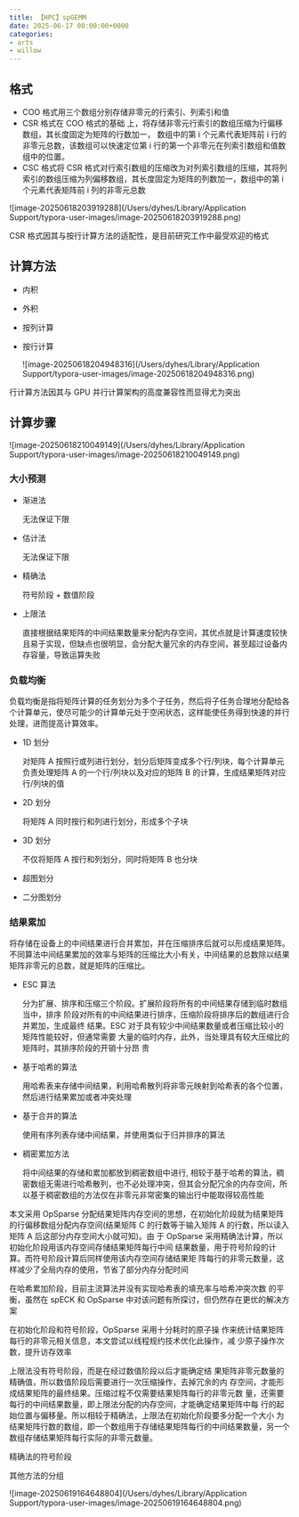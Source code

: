 ```yaml
---
title: 【HPC】spGEMM
date: 2025-06-17 00:00:00+0000
categories: 
- arts
- willow
---
```


## 格式

* COO 格式用三个数组分别存储非零元的行索引、列索引和值
* CSR 格式在 COO 格式的基础 上，将存储非零元行索引的数组压缩为行偏移数组，其长度固定为矩阵的行数加一， 数组中的第 i 个元素代表矩阵前 i 行的非零元总数，该数组可以快速定位第 i 行的第一个非零元在列索引数组和值数组中的位置。
* CSC 格式将 CSR 格式对行索引数组的压缩改为对列索引数组的压缩，其将列索引的数组压缩为列偏移数组，其长度固定为矩阵的列数加一，数组中的第 i 个元素代表矩阵前 i 列的非零元总数

![image-20250618203919288](/Users/dyhes/Library/Application Support/typora-user-images/image-20250618203919288.png)

CSR 格式因其与按行计算方法的适配性，是目前研究工作中最受欢迎的格式

## 计算方法

* 内积

* 外积

* 按列计算

* 按行计算

  ![image-20250618204948316](/Users/dyhes/Library/Application Support/typora-user-images/image-20250618204948316.png)

行计算方法因其与 GPU 并行计算架构的高度兼容性而显得尤为突出

## 计算步骤

![image-20250618210049149](/Users/dyhes/Library/Application Support/typora-user-images/image-20250618210049149.png)

### 大小预测

* 渐进法

  无法保证下限

* 估计法

  无法保证下限

* 精确法

  符号阶段 + 数值阶段

* 上限法

  直接根据结果矩阵的中间结果数量来分配内存空间，其优点就是计算速度较快且易于实现，但缺点也很明显，会分配大量冗余的内存空间，甚至超过设备内存容量，导致运算失败

### 负载均衡

负载均衡是指将矩阵计算的任务划分为多个子任务，然后将子任务合理地分配给各个计算单元，使尽可能少的计算单元处于空闲状态，这样能使任务得到快速的并行处理，进而提高计算效率。

* 1D 划分

  对矩阵 A 按照行或列进行划分，划分后矩阵变成多个行/列块，每个计算单元负责处理矩阵 A 的一个行/列块以及对应的矩阵 B 的计算，生成结果矩阵对应行/列块的值

* 2D 划分

  将矩阵 A 同时按行和列进行划分，形成多个子块

* 3D 划分

  不仅将矩阵 A 按行和列划分，同时将矩阵 B 也分块

* 超图划分

* 二分图划分

### 结果累加

将存储在设备上的中间结果进行合并累加，并在压缩排序后就可以形成结果矩阵。不同算法中间结果累加的效率与矩阵的压缩比大小有关，中间结果的总数除以结果矩阵非零元的总数，就是矩阵的压缩比。

* ESC 算法

  分为扩展、排序和压缩三个阶段。扩展阶段将所有的中间结果存储到临时数组当中，排序 阶段对所有的中间结果进行排序，压缩阶段将排序后的数组进行合并累加，生成最终 结果。ESC 对于具有较少中间结果数量或者压缩比较小的矩阵性能较好，但通常需要 大量的临时内存，此外，当处理具有较大压缩比的矩阵时，其排序阶段的开销十分昂 贵

* 基于哈希的算法

  用哈希表来存储中间结果，利用哈希散列将非零元映射到哈希表的各个位置，然后进行结果累加或者冲突处理

* 基于合并的算法

  使用有序列表存储中间结果，并使用类似于归并排序的算法

* 稠密累加方法

  将中间结果的存储和累加都放到稠密数组中进行, 相较于基于哈希的算法，稠密数组无需进行哈希散列，也不必处理冲突，但其会分配冗余的内存空间，所以基于稠密数组的方法仅在非零元非常密集的输出行中能取得较高性能





本文采用 OpSparse 分配结果矩阵内存空间的思想，在初始化阶段就为结果矩阵的行偏移数组分配内存空间(结果矩阵 C 的行数等于输入矩阵 A 的行数，所以读入矩阵 A 后这部分内存空间大小就可知)。由 于 OpSparse 采用精确法计算，所以初始化阶段用该内存空间存储结果矩阵每行中间 结果数量，用于符号阶段的计算。而符号阶段计算后同样使用该内存空间存储结果矩 阵每行的非零元数量，这样减少了全局内存的使用，节省了部分内存分配时间

在哈希累加阶段，目前主流算法并没有实现哈希表的填充率与哈希冲突次数 的平衡，虽然在 spECK 和 OpSparse 中对该问题有所探讨，但仍然存在更优的解决方案

在初始化阶段和符号阶段，OpSparse 采用十分耗时的原子操 作来统计结果矩阵每行的非零元相关信息，本文尝试以线程规约技术优化此操作，减 少原子操作次数，提升访存效率

上限法没有符号阶段，而是在经过数值阶段以后才能确定结 果矩阵非零元数量的精确值，所以数值阶段后需要进行一次压缩操作，去掉冗余的内 存空间，才能形成结果矩阵的最终结果。压缩过程不仅需要结果矩阵每行的非零元数 量，还需要每行的中间结果数量，即上限法分配的内存空间，才能确定结果矩阵中每 行的起始位置与偏移量。所以相较于精确法，上限法在初始化阶段要多分配一个大小 为结果矩阵行数的数组，即一个数组用于存储结果矩阵每行的中间结果数量，另一个数组存储结果矩阵每行实际的非零元数量。



精确法的符号阶段

其他方法的分组

![image-20250619164648804](/Users/dyhes/Library/Application Support/typora-user-images/image-20250619164648804.png)